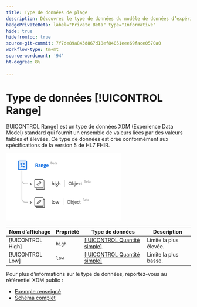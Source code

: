 ```yaml
---
title: Type de données de plage
description: Découvrez le type de données du modèle de données d’expérience de plage (XDM).
badgePrivateBeta: label="Private Beta" type="Informative"
hide: true
hidefromtoc: true
source-git-commit: 7f7de89a843d867d18ef84051eee69face0570a0
workflow-type: tm+mt
source-wordcount: '94'
ht-degree: 8%

---
```


# Type de données [!UICONTROL Range]

[!UICONTROL Range] est un type de données XDM (Experience Data Model) standard qui fournit un ensemble de valeurs liées par des valeurs faibles et élevées. Ce type de données est créé conformément aux spécifications de la version 5 de HL7 FHIR.

![Structure de type de données de plage](../../images/data-types/healthcare/range.png)

| Nom d’affichage | Propriété | Type de données | Description |
| --- | --- | --- | --- |
| [!UICONTROL High] | `high` | [[!UICONTROL Quantité simple]](../healthcare/simple-quantity.md) | Limite la plus élevée. |
| [!UICONTROL Low] | `low` | [[!UICONTROL Quantité simple]](../healthcare/simple-quantity.md) | Limite la plus basse. |

Pour plus d’informations sur le type de données, reportez-vous au référentiel XDM public :

* [Exemple renseigné](https://github.com/adobe/xdm/blob/master/extensions/industry/healthcare/fhir/datatypes/range.example.1.json)
* [Schéma complet](https://github.com/adobe/xdm/blob/master/extensions/industry/healthcare/fhir/datatypes/range.schema.json)

